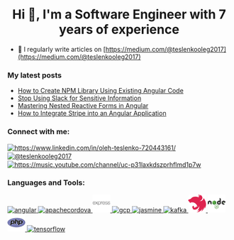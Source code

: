 <h1 align="center">Hi 👋, I'm a Software Engineer with 7 years of experience</h1>

- 📝 I regularly write articles on [https://medium.com/@teslenkooleg2017](https://medium.com/@teslenkooleg2017)

### My latest posts
<!-- BLOG-POST-LIST:START -->
- [How to Create NPM Library Using Existing Angular Code](https://levelup.gitconnected.com/how-to-create-npm-library-using-existing-angular-code-f6adc491693a?source=rss-2e5f5b703d04------2)
- [Stop Using Slack for Sensitive Information](https://levelup.gitconnected.com/stop-using-slack-for-sensitive-information-ae91b9f1769b?source=rss-2e5f5b703d04------2)
- [Mastering Nested Reactive Forms in Angular](https://javascript.plainenglish.io/mastering-nested-reactive-forms-in-angular-477365e5ce11?source=rss-2e5f5b703d04------2)
- [How to Integrate Stripe into an Angular Application](https://javascript.plainenglish.io/how-to-integrate-stripe-into-an-angular-application-d6ae9667e63d?source=rss-2e5f5b703d04------2)
<!-- BLOG-POST-LIST:END -->

<h3 align="left">Connect with me:</h3>
<p align="left">
<a href="https://linkedin.com/in/https://www.linkedin.com/in/oleh-teslenko-720443161/" target="blank"><img align="center" src="https://raw.githubusercontent.com/rahuldkjain/github-profile-readme-generator/master/src/images/icons/Social/linked-in-alt.svg" alt="https://www.linkedin.com/in/oleh-teslenko-720443161/" height="30" width="40" /></a>
<a href="https://medium.com/@teslenkooleg2017" target="blank"><img align="center" src="https://raw.githubusercontent.com/rahuldkjain/github-profile-readme-generator/master/src/images/icons/Social/medium.svg" alt="@teslenkooleg2017" height="30" width="40" /></a>
<a href="https://www.youtube.com/c/https://music.youtube.com/channel/uc-p31laxkdszprhflmd1p7w" target="blank"><img align="center" src="https://raw.githubusercontent.com/rahuldkjain/github-profile-readme-generator/master/src/images/icons/Social/youtube.svg" alt="https://music.youtube.com/channel/uc-p31laxkdszprhflmd1p7w" height="30" width="40" /></a>
</p>

<h3 align="left">Languages and Tools:</h3>
<p align="left"> <a href="https://angular.io" target="_blank" rel="noreferrer"> <img src="https://angular.io/assets/images/logos/angular/angular.svg" alt="angular" width="40" height="40"/> </a> <a href="https://cordova.apache.org/" target="_blank" rel="noreferrer"> <img src="https://www.vectorlogo.zone/logos/apache_cordova/apache_cordova-icon.svg" alt="apachecordova" width="40" height="40"/> </a> <a href="https://expressjs.com" target="_blank" rel="noreferrer"> <img src="https://raw.githubusercontent.com/devicons/devicon/master/icons/express/express-original-wordmark.svg" alt="express" width="40" height="40"/> </a> <a href="https://cloud.google.com" target="_blank" rel="noreferrer"> <img src="https://www.vectorlogo.zone/logos/google_cloud/google_cloud-icon.svg" alt="gcp" width="40" height="40"/> </a> <a href="https://jasmine.github.io/" target="_blank" rel="noreferrer"> <img src="https://www.vectorlogo.zone/logos/jasmine/jasmine-icon.svg" alt="jasmine" width="40" height="40"/> </a> <a href="https://kafka.apache.org/" target="_blank" rel="noreferrer"> <img src="https://www.vectorlogo.zone/logos/apache_kafka/apache_kafka-icon.svg" alt="kafka" width="40" height="40"/> </a> <a href="https://nestjs.com/" target="_blank" rel="noreferrer"> <img src="https://raw.githubusercontent.com/devicons/devicon/master/icons/nestjs/nestjs-plain.svg" alt="nestjs" width="40" height="40"/> </a> <a href="https://nodejs.org" target="_blank" rel="noreferrer"> <img src="https://raw.githubusercontent.com/devicons/devicon/master/icons/nodejs/nodejs-original-wordmark.svg" alt="nodejs" width="40" height="40"/> </a> <a href="https://www.php.net" target="_blank" rel="noreferrer"> <img src="https://raw.githubusercontent.com/devicons/devicon/master/icons/php/php-original.svg" alt="php" width="40" height="40"/> </a> <a href="https://www.tensorflow.org" target="_blank" rel="noreferrer"> <img src="https://www.vectorlogo.zone/logos/tensorflow/tensorflow-icon.svg" alt="tensorflow" width="40" height="40"/> </a> </p>

